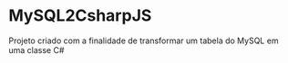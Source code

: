 # MySQL2CsharpJS
Projeto criado com a finalidade de transformar um tabela do MySQL em uma classe C#

